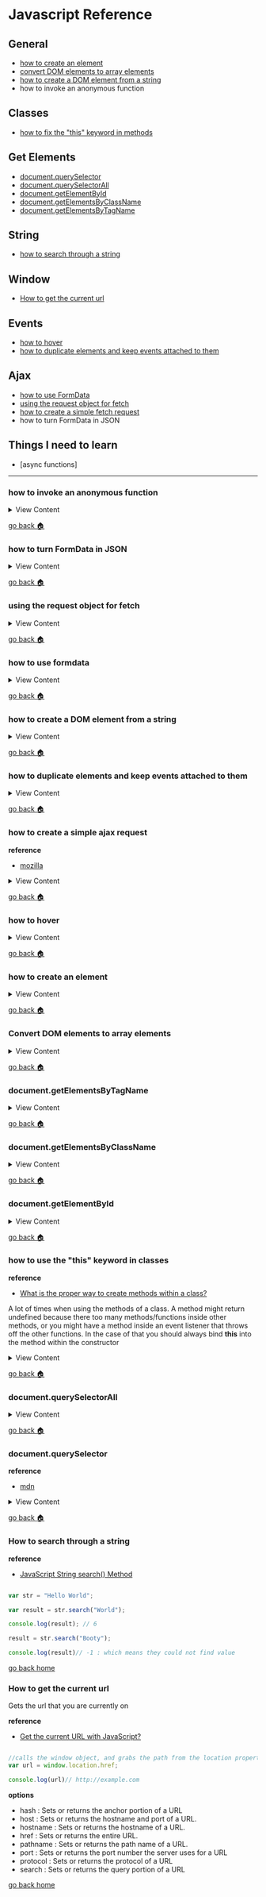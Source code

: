# Javascript Reference

## General
- [how to create an element][createElement]
- [convert DOM elements to array elements][dom-array]
- [how to create a DOM element from a string][dom-string]
- how to invoke an anonymous function


## Classes
- [how to fix the "this" keyword in methods][this-key]

## Get Elements

- [document.querySelector][query-select]
- [document.querySelectorAll][query-selector-all]
- [document.getElementById][by-id]
- [document.getElementsByClassName][by-class]
- [document.getElementsByTagName][by-tag]

## String

- [how to search through a string][string-search]

## Window

- [How to get the current url][window-location]


## Events
- [how to hover][event-hover]
- [how to duplicate elements and keep events attached to them][dup-events]

## Ajax
- [how to use FormData][form-data]
- [using the request object for fetch][req-fetch]
- [how to create a simple fetch request][fetch-get]
- how to turn FormData in JSON


## Things I need to learn
- [async functions]

[req-fetch]:#using-the-request-object-for-fetch
[form-data]:#how-to-use-formdata
[dom-string]:#how-to-create-a-dom-element-from-a-string
[dup-events]:#how-to-duplicate-elements-and-keep-events-attached-to-them
[fetch-get]:#how-to-create-a-simple-ajax-request
[event-hover]:#how-to-hover
[createElement]:#how-to-create-element
[dom-array]:#convert-dom-elements-to-array-elements
[by-tag]:#documentgetelementsbytagname
[by-class]:#documentgetelementsbyclassname
[by-id]:#documentgetelementbyid
[this-key]:#how-to-use-the-this-keyword-in-classes
[query-selector-all]:#documentqueryselectorall
[query-select]:#documentqueryselector
[string-search]:#how-to-search-through-a-string
[window-location]:#how-to-get-the-current-url
[home]:#javascript-reference

___


### how to invoke an anonymous function

<details>
<summary>
View Content
</summary>

**reference**
- []()

```js
(() =>{
 // insert code here
})()
```

</details>

[go back :house:][home]


### how to turn FormData in JSON

<details>
<summary>
View Content
</summary>

**reference**
- [How to convert FormData(HTML5 Object) to JSON](https://stackoverflow.com/questions/41431322/how-to-convert-formdatahtml5-object-to-json)

```js
const data = JSON.stringify(Object.fromEntries(formData.entries())); // you add this data into the fetch api or axios
```

</details>

[go back :house:][home]

### using the request object for fetch

<details>
<summary>
View Content
</summary>

**reference**
- [MDN](https://developer.mozilla.org/en-US/docs/Web/API/Request)

**My definition**: It is not really necessary, but you can use this object
to make request when using the fetch method

```js
var request = new Request("http://google.com", {method:"POST", body:data});

fetch(request)
.then(res => res.text())
.then( res => console.log(res))
```

</details>


[go back :house:][home]


### how to use formdata

<details>
<summary>
View Content
</summary>

**reference**
- [MDN](https://developer.mozilla.org/en-US/docs/Web/API/FormData)
- [Uploading files using 'fetch' and 'FormData'](https://muffinman.io/uploading-files-using-fetch-multipart-form-data/)

**MDN definition:** The FormData interface provides a way to easily construct a set of key/value pairs representing form fields and their values, which can then be easily sent using the XMLHttpRequest.send() method.

```js
let data = new FormData();//creates the object

data.append("file", input.["files"][0])//create the key-value pair
```

```js
const form = document.getElementById("form"); //grabs the form by the id
const data = new FormData(form) // grabs all the values from the input/select/textarea etc


```

</details>


[go back :house:][home]

### how to create a DOM element from a string

<details>
<summary>
View Content
</summary>

**reference**
- [Creating a new DOM element from an HTML string using built-in DOM methods or Prototype
](https://stackoverflow.com/questions/494143/creating-a-new-dom-element-from-an-html-string-using-built-in-dom-methods-or-pro)

If you want to create an element from a string you have created in
javascript. There is only a couple of methods you can use

```js

let string = "<div> this is a string</div>",
container = document.getElementById("container");

container.append(string) // doesn't work

container.insertAdjacentHTML("beforeend",string)// this will work

container.innerHTML = string
 // this will work, however,  it will clear any other content that is in
 // the container element


```

</details>

[go back :house:][home]


### how to duplicate elements and keep events attached to them

<details>
<summary>
View Content
</summary>

**reference**
- [stackoverflow](https://stackoverflow.com/questions/34896106/attach-event-to-dynamic-elements-in-javascript)

There is not really a way to add elements dynamically and attach the same event,
however, you can add event on the parent or ancestor element and determine if an
event goes off run a specific function you want to run

```js
const form = document.getElementById("data-form");

function duplicateRow($){
  var group = $.parentNode;
  var copy = group.cloneNode(true);
  group.insertAdjacentElement("afterend", copy);
  console.log(copy.children)

}

// If anyone clicks inside the form the event will trigger
form.addEventListener("click",function(e){

  // if the target element has this class name then code will be ran
  if(e.target.className == "btn btn-primary btn-duplicate"){
    console.log(e.target);
    duplicateRow(e.target)// this function duplicates a row
  }

})
```

</details>

[go back :house:][home]

### how to create a simple ajax request

**reference**
- [mozilla](https://developer.mozilla.org/en-US/docs/Web/API/Fetch_API/Using_Fetch)

<details>
<summary>
View Content
</summary>

```html
<main>
    <section class="container">
      <h2>Practice </h2>
      <div class="row">
        <button class="btn btn-primary" type="button" name="button">load data</button>
      </div>
      <p id="result"></p>

    </section>
</main>

<script type="text/javascript">
 (function(){

   const btn = document.querySelector("button");

   btn.onclick = function(){

     //This fetches any data from get-ajax.php
     fetch("views/get-ajax.php")
     // turns json data into objects
     .then((response) => response.json())
     .then((response) => {
       const p = document.getElementById("result")
       let text = "";
       console.log(response)
       // Loops through the array objects and adds the data into paragraph tag
       //which then adds it into the text variable
       response.forEach(function(e){
         text +=`
         <p><strong>${e.id}</strong> ${e.animal} - ${e.sex} </p>
         `;

       })

       //the p tag
       p.innerHTML =text;


     })
   }

 })()
</script>

```
**In get-ajax.php**
```php
ini_set('display_errors', 1);
error_reporting(E_ALL);


$sql = new mysqli("localhost","username","password","Testing");

if($sql->connect_error){
  die($sql->connect_error);
}

$query = "SELECT id, animal,sex FROM animals LIMIT 10";

$state = $sql->prepare($query);

if($state){

  $state->execute();

  $state->bind_result($id,$name,$sex);

  while($state->fetch()){
    $data[]= ["id" =>$id , "animal" => $name, "sex" =>$sex];

  }
  $state->close();
  $json = json_encode($data);

}else{

  $json = json_encode(["data" => "something went wrong"]);
}


echo $json;
```

</details>

[go back :house:][home]



### how to hover


<details>
<summary>
View Content
</summary>

**reference**
- [mdn](https://developer.mozilla.org/en-US/docs/Web/API/GlobalEventHandlers/onmouseenter)


**HTML**
```html
<!DOCTYPE html>
<html>
<head>
  <meta charset="utf-8">
  <meta name="viewport" content="width=device-width">
  <title>JS Bin</title>
  <style>
        #box{
      height:100px;
      background:blue;
      width:100px;
      }
  </style>
</head>
<body>

  <div id="box">

  </div>

</body>
</html>
```

**JS**
```js
const box = document.getElementById("box");
box.style.transition = "all 0.3s";

box.onmouseenter = function(){
  this.style.background = "red";
}

box.onmouseleave = function(){
  this.style.background="purple";
}
```

</details>

[go back :house:][home]


### how to create an element


<details>
<summary>
View Content
</summary>

**reference**
- [w3schools](https://www.w3schools.com/jsref/met_document_createelement.asp)

#### 1st Way - best way

```js
<main>
<div id="target">
</div>
</main>

<script>
const t = document.getElementById("target")
t.innerHTML = "<p> this is random text </p>";// the best way to create elements
</script>

```


#### 2nd Way

```js
<main>
<div id="target">
</div>
</main>

<script>
const t = document.getElementById("target")
const p = document.createElement("p");
let text = document.createTextNode("this is random text")
p.appendChild(text);

t.appendChild(p)// will add the p tag, with the text inside the target div tag
</script>
```

</details>

[go back :house:][home]


### Convert DOM elements to array elements

<details>
<summary>
View Content
</summary>

**reference**
- [Javascript splice for array of DOM elements
](https://stackoverflow.com/questions/27637074/javascript-splice-for-array-of-dom-elements)

If you want to use array methods on DOM elements you have to use this simple method

#### Best Method

```js
var myArray = Array.from(document.querySelectorAll('.selected'));
```

#### 2nd Method
```js
var myArray = [].slice.call(document.querySelectorAll('.selected'));
```

</details>

[go back :house:][home]


### document.getElementsByTagName


<details>
<summary>
View Content
</summary>

**HTML**
```html
<p class="number">1</p>
  <p class="number">2</p>
  <p class="number">3</p>
  <p class="number">4</p>
```

**JS**
```js
var ps  = document.getElementsByTagName("p");

 var arr = [].slice.call(ps);

 arr.forEach(function($){


   $.innerHTML = "blue";
 })
```

</details>

[go back :house:][home]

### document.getElementsByClassName

<details>
<summary>
View Content
</summary>

**HTML**
```html
<p class="number">1</p>
  <p class="number">2</p>
  <p class="number">3</p>
  <p class="number">4</p>
```
**JS**
```js

var ps  = document.getElementsByClassName("number");

 var arr = [].slice.call(ps);

 arr.forEach(function(val){
    //console.log(val.innerHTML);

   val.style.color = "red";// changes all the font colors to red
 })

```

</details>

[go back :house:][home]


### document.getElementById

<details>
<summary>
View Content
</summary>

**HTML**
```html

<div id="target">
  Text
</div>

```

**JS**
```js

var t = document.getElementById("target");

t.innerHTML = "this is new text";

```

</details>

[go back :house:][home]

### how to use the "this" keyword in classes

**reference**
- [What is the proper way to create methods within a class?](https://www.reddit.com/r/javascript/comments/8f8ftu/what_is_the_proper_way_to_create_methods_within_a/)

A lot of times when using the methods of a class. A method might return undefined because
there too many methods/functions inside other methods, or you might have a method inside an event listener
that throws off the other functions. In the case of that you should always bind **this** into the method within the constructor

<details>
<summary>
View Content
</summary>

```js
constructor() {
    //this should prevent any methods from giving you errrors
	// even if they are inside an event listener

    this.makeSound = this.makeSound.bind(this);
}
```

</details>

[go back :house:][home]



### document.querySelectorAll

<details>
<summary>
View Content
</summary>



This grabs all the selectors

**HTML**

```html
<div>
	<p class="p">
	 this is first paragraph
	 </p>

	 <p class="p">
	 this is second paragraph
	 </p>
<div>

```

**JS**
```js
var p = document.querySelectorAll(".p");

p.style.color = "blue"; // this should grab the selector with class of "p" and change the color of it.
```

</details>

[go back :house:][home]



### document.querySelector

**reference**
- [mdn](https://developer.mozilla.org/en-US/docs/Web/API/Document/querySelector)

<details>
<summary>
View Content
</summary>

This grabs the first selector that is being mentioned

```html
<div>
	<p class="p">
	 this is first paragraph
	 </p>

	 <p class="p">
	 this is second paragraph
	 </p>
<div>

```

```js
var p = document.querySelector(".p");

p.style.color = "blue"; // this should grab the selector with class of "p" and change the color of it.
```

</details>

[go back :house:][home]


### How to search through a string

**reference**
-  [JavaScript String search() Method](https://www.w3schools.com/jsref/jsref_search.asp)

```javascript

var str = "Hello World";

var result = str.search("World");

console.log(result); // 6

result = str.search("Booty");

console.log(result)// -1 : which means they could not find value

```

[go back home][home]

### How to get the current url

Gets the url that you are currently on

**reference**
- [Get the current URL with JavaScript?](https://stackoverflow.com/questions/1034621/get-the-current-url-with-javascript)

```javascript

//calls the window object, and grabs the path from the location property
var url = window.location.href;

console.log(url)// http://example.com
```
**options**
- hash : Sets or returns the anchor portion of a URL
- host  : Sets or returns the hostname and port of a URL.
- hostname : Sets or returns the hostname of a URL.
- href : Sets or returns the entire URL.
- pathname : Sets or returns the path name of a URL.
- port : Sets or returns the port number the server uses for a URL
- protocol : Sets or returns the protocol of a URL
- search : Sets or returns the query portion of a URL

[go back home][home]
